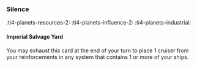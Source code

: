 ### Silence

:ti4-planets-resources-2: :ti4-planets-influence-2: :ti4-planets-industrial:

#### Imperial Salvage Yard

You may exhaust this card at the end of your turn to place 1 cruiser from your reinforcements in any system that contains 1 or more of your ships.
